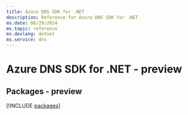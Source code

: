 ```yaml
---
title: Azure DNS SDK for .NET
description: Reference for Azure DNS SDK for .NET
ms.date: 08/29/2024
ms.topic: reference
ms.devlang: dotnet
ms.service: dns
---
```

# Azure DNS SDK for .NET - preview
## Packages - preview
[!INCLUDE [packages](dns-index.md)]